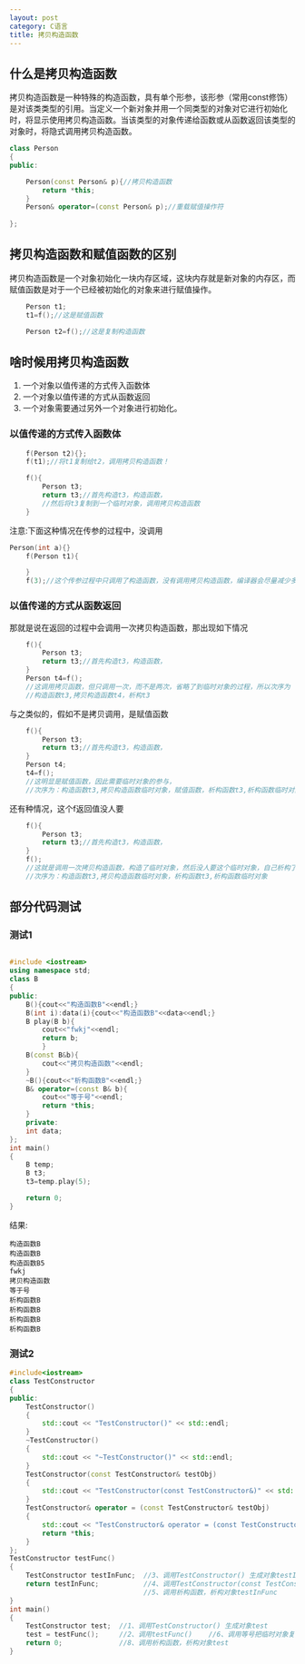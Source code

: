 ```yaml
---
layout: post
category: C语言
title: 拷贝构造函数
---
```


## 什么是拷贝构造函数

拷贝构造函数是一种特殊的构造函数，具有单个形参，该形参（常用const修饰）是对该类类型的引用。当定义一个新对象并用一个同类型的对象对它进行初始化时，将显示使用拷贝构造函数。当该类型的对象传递给函数或从函数返回该类型的对象时，将隐式调用拷贝构造函数。
```c++
class Person
{
public:

    Person(const Person& p){//拷贝构造函数
        return *this;
    }
    Person& operator=(const Person& p);//重载赋值操作符
    
};
```

## 拷贝构造函数和赋值函数的区别
拷贝构造函数是一个对象初始化一块内存区域，这块内存就是新对象的内存区，而赋值函数是对于一个已经被初始化的对象来进行赋值操作。
```c++
    Person t1;
    t1=f();//这是赋值函数

    Person t2=f();//这是复制构造函数
```

## 啥时候用拷贝构造函数
1. 一个对象以值传递的方式传入函数体
2. 一个对象以值传递的方式从函数返回
3. 一个对象需要通过另外一个对象进行初始化。

### 以值传递的方式传入函数体
```c++
    f(Person t2){};
    f(t1);//将t1复制给t2，调用拷贝构造函数！

    f(){
        Person t3;
        return t3;//首先构造t3，构造函数，
        //然后将t3复制到一个临时对象，调用拷贝构造函数
    }
```
注意:下面这种情况在传参的过程中，没调用
```c++
Person(int a){}
    f(Person t1){

    }
    f(3);//这个传参过程中只调用了构造函数，没有调用拷贝构造函数，编译器会尽量减少多余的操作
```

### 以值传递的方式从函数返回
那就是说在返回的过程中会调用一次拷贝构造函数，那出现如下情况
```c++
    f(){
        Person t3;
        return t3;//首先构造t3，构造函数，
    }
    Person t4=f();
    //这调用拷贝函数，但只调用一次，而不是两次，省略了到临时对象的过程，所以次序为
    //构造函数t3,拷贝构造函数t4，析构t3
```
与之类似的，假如不是拷贝调用，是赋值函数
```c++
    f(){
        Person t3;
        return t3;//首先构造t3，构造函数，
    }
    Person t4;
    t4=f();
    //这明显是赋值函数，因此需要临时对象的参与，
    //次序为：构造函数t3,拷贝构造函数临时对象，赋值函数，析构函数t3,析构函数临时对象
```
还有种情况，这个f返回值没人要
```c++
    f(){
        Person t3;
        return t3;//首先构造t3，构造函数，
    }
    f();
    //这就是调用一次拷贝构造函数，构造了临时对象，然后没人要这个临时对象，自己析构了
    //次序为：构造函数t3,拷贝构造函数临时对象，析构函数t3,析构函数临时对象
```


## 部分代码测试

### 测试1
```c++

#include <iostream>
using namespace std;
class B
{
public:
    B(){cout<<"构造函数B"<<endl;}
    B(int i):data(i){cout<<"构造函数B"<<data<<endl;}
    B play(B b){
        cout<<"fwkj"<<endl;
        return b;
        }
    B(const B&b){
        cout<<"拷贝构造函数"<<endl;
    }
    ~B(){cout<<"析构函数B"<<endl;}
    B& operator=(const B& b){
        cout<<"等于号"<<endl;
        return *this;
    }
    private:
    int data;
};
int main()
{
    B temp;
    B t3;
    t3=temp.play(5);

    return 0;
}

```

结果:
```
构造函数B
构造函数B
构造函数B5
fwkj
拷贝构造函数
等于号
析构函数B
析构函数B
析构函数B
析构函数B
```

### 测试2

```c++
#include<iostream>
class TestConstructor
{
public:
	TestConstructor()
	{
		std::cout << "TestConstructor()" << std::endl;
	}
	~TestConstructor()
	{
		std::cout << "~TestConstructor()" << std::endl;
	}
	TestConstructor(const TestConstructor& testObj)
	{
		std::cout << "TestConstructor(const TestConstructor&)" << std::endl;
	}
	TestConstructor& operator = (const TestConstructor& testObj)
	{
		std::cout << "TestConstructor& operator = (const TestConstructor& testObj)" << std::endl;
		return *this;
	}
};
TestConstructor testFunc()
{
	TestConstructor testInFunc;  //3、调用TestConstructor() 生成对象testInFunc
	return testInFunc;           //4、调用TestConstructor(const TestConstructor&) 生成临时对象
								 //5、调用析构函数，析构对象testInFunc
}
int main()
{
	TestConstructor test;  //1、调用TestConstructor() 生成对象test
	test = testFunc();     //2、调用testFunc()    //6、调用等号把临时对象复制给对象test  //7、调用析构函数，析构临时对象
	return 0;              //8、调用析构函数，析构对象test
}
```